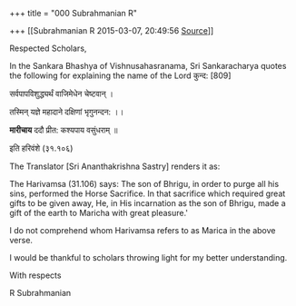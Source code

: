 +++
title = "000 Subrahmanian R"

+++
[[Subrahmanian R	2015-03-07, 20:49:56 [Source](https://groups.google.com/g/samskrita/c/lD7Ksc8ZqAs)]]



Respected Scholars,

  

In the Sankara Bhashya of Vishnusahasranama, Sri Sankaracharya quotes the following for explaining the name of the Lord कुन्द: \[809\]

सर्वपापविशुद्ध्यर्थं वाजिमेधेन चेष्टवान् ।

तस्मिन् यज्ञे महादाने दक्षिणां भृगुनन्दन: ।।

**मारीचाय** ददौ प्रीत: कश्यपाय वसुंधराम् ॥

इति हरिवंशे (३१.१०६)

The Translator \[Sri Ananthakrishna Sastry\] renders it as:

The Harivamsa (31.106) says: The son of Bhrigu, in order to purge all his sins, performed the Horse Sacrifice. In that sacrifice which required great gifts to be given away, He, in His incarnation as the son of Bhrigu, made a gift of the earth to Maricha with great pleasure.'

I do not comprehend whom Harivamsa refers to as Marica in the above verse.

I would be thankful to scholars throwing light for my better understanding.

With respects

R Subrahmanian  

